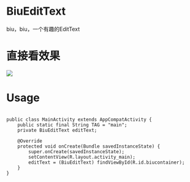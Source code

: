 # BiuEditText
biu，biu，一个有趣的EditText

# 直接看效果

![](http://7o4zmy.com1.z0.glb.clouddn.com/biu.gif)

# Usage

```

public class MainActivity extends AppCompatActivity {
    public static final String TAG = "main";
    private BiuEditText editText;

    @Override
    protected void onCreate(Bundle savedInstanceState) {
        super.onCreate(savedInstanceState);
        setContentView(R.layout.activity_main);
        editText = (BiuEditText) findViewById(R.id.biucontainer);
    }
}

```